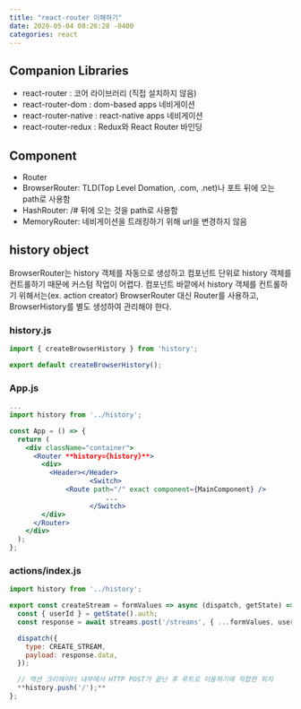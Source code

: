 ```yaml
---
title: "react-router 이해하기"
date: 2020-05-04 08:26:28 -0400
categories: react
---
```

## Companion Libraries

- react-router : 코어 라이브러리 (직접 설치하지 않음)
- react-router-dom : dom-based apps 네비게이션
- react-router-native : react-native apps 네비게이션
- react-router-redux : Redux와 React Router 바인딩

## Component

- Router
- BrowserRouter: TLD(Top Level Domation, .com, .net)나 포트 뒤에 오는 path로 사용함
- HashRouter: /# 뒤에 오는 것을 path로 사용함
- MemoryRouter: 네비게이션을 트래킹하기 위해 url을 변경하지 않음

## history object

BrowserRouter는 history 객체를 자동으로 생성하고 컴포넌트 단위로 history 객체를 컨트롤하기 때문에 커스텀 작업이 어렵다. 컴포넌트 바깥에서 history 객체를 컨트롤하기 위해서는(ex. action creator) BrowserRouter 대신 Router를 사용하고, BrowserHistory를 별도 생성하여 관리해야 한다.

### history.js

```jsx
import { createBrowserHistory } from 'history';

export default createBrowserHistory();
```

### App.js

```jsx
...
import history from '../history';

const App = () => {
  return (
    <div className="container">
      <Router **history={history}**>
        <div>
          <Header></Header>
					<Switch>
	          <Route path="/" exact component={MainComponent} />
						...
					</Switch>
        </div>
      </Router>
    </div>
  );
};
```

### actions/index.js

```jsx
import history from '../history';

export const createStream = formValues => async (dispatch, getState) => {
  const { userId } = getState().auth;
  const response = await streams.post('/streams', { ...formValues, userId });

  dispatch({
    type: CREATE_STREAM,
    payload: response.data,
  });

  // 액션 크리에이터 내부에서 HTTP POST가 끝난 후 루트로 이동하기에 적합한 위치
  **history.push('/');**
};
```
